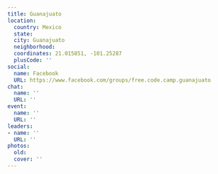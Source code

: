 ```yaml
---
title: Guanajuato
location:
  country: Mexico
  state: 
  city: Guanajuato
  neighborhood: 
  coordinates: 21.015851, -101.25287
  plusCode: ''
social:
  name: Facebook
  URL: https://www.facebook.com/groups/free.code.camp.guanajuato
chat:
  name: ''
  URL: ''
event:
  name: ''
  URL: ''
leaders:
- name: ''
  URL: ''
photos:
  old: 
  cover: ''
---
```

